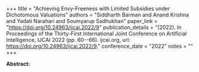 +++
title = "Achieving Envy-Freeness with Limited Subsidies under Dichotomous Valuations"
authors = "Siddharth Barman and Anand Krishna and Yadati Narahari and Soumyarup Sadhukhan"
paper_link = "https://doi.org/10.24963/ijcai.2022/9"
publication_details = "(2022). In Proceedings of the Thirty-First International Joint Conference on Artificial Intelligence,  IJCAI 2022 (pp. 60--66). ijcai.org, url: <a href='https://doi.org/10.24963/ijcai.2022/9' target='_blank'>https://doi.org/10.24963/ijcai.2022/9</a>."
conference_date = "2022"
notes = ""
+++

<b>Abstract:</b>
